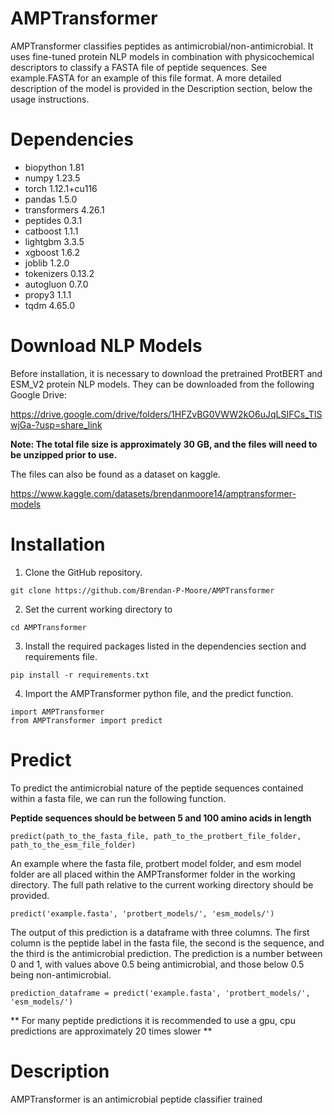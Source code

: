 # AMPTransformer

AMPTransformer classifies peptides as antimicrobial/non-antimicrobial. It uses fine-tuned protein NLP models in combination with physicochemical descriptors to classify a FASTA file of peptide sequences. See example.FASTA for an example of this file format. A more detailed description of the model is provided in the Description section, below the usage instructions.

# Dependencies
* biopython 1.81
* numpy 1.23.5
* torch 1.12.1+cu116
* pandas 1.5.0
* transformers 4.26.1
* peptides 0.3.1
* catboost 1.1.1
* lightgbm 3.3.5
* xgboost 1.6.2
* joblib 1.2.0
* tokenizers 0.13.2
* autogluon 0.7.0
* propy3 1.1.1
* tqdm 4.65.0

# Download NLP Models

Before installation, it is necessary to download the pretrained ProtBERT and ESM_V2 protein NLP models.
They can be downloaded from the following Google Drive:

https://drive.google.com/drive/folders/1HFZvBG0VWW2kO6uJqLSIFCs_TISwjGa-?usp=share_link

**Note: The total file size is approximately 30 GB, and the files will need to be unzipped prior to use.**

The files can also be found as a dataset on kaggle.

https://www.kaggle.com/datasets/brendanmoore14/amptransformer-models

# Installation

1. Clone the GitHub repository.

```
git clone https://github.com/Brendan-P-Moore/AMPTransformer

```
2. Set the current working directory to 

```
cd AMPTransformer

```
3. Install the required packages listed in the dependencies section and requirements file.

```
pip install -r requirements.txt

```
4. Import the AMPTransformer python file, and the predict function.

```
import AMPTransformer
from AMPTransformer import predict

```
# Predict
To predict the antimicrobial nature of the peptide sequences contained within a fasta file, we can run the following function.

**Peptide sequences should be between 5 and 100 amino acids in length**

```
predict(path_to_the_fasta_file, path_to_the_protbert_file_folder, path_to_the_esm_file_folder)

```

An example where the fasta file, protbert model folder, and esm model folder are all placed within the AMPTransformer folder in the working directory.
The full path relative to the current working directory should be provided.

```
predict('example.fasta', 'protbert_models/', 'esm_models/')

```

The output of this prediction is a dataframe with three columns. The first column is the peptide label in the fasta file, the second is the sequence, and the third is the antimicrobial prediction. The prediction is a number between 0 and 1, with values above 0.5 being antimicrobial, and those below 0.5 being non-antimicrobial.

```
prediction_dataframe = predict('example.fasta', 'protbert_models/', 'esm_models/')

```
** For many peptide predictions it is recommended to use a gpu, cpu predictions are approximately 20 times slower **
# Description

AMPTransformer is an antimicrobial peptide classifier trained 
